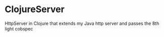 # ClojureServer
HttpServer in Clojure that extends my Java http server and passes the 8th light cobspec
